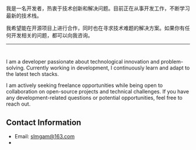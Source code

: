 # 

我是一名开发者，热衷于技术创新和解决问题。目前正在从事开发工作，不断学习最新的技术栈。

我希望能在开源项目上进行合作，同时也在寻求技术难题的解决方案。如果你有任何开发相关的问题，都可以向我咨询。

---

# 

I am a developer passionate about technological innovation and problem-solving. Currently working in development, I continuously learn and adapt to the latest tech stacks.

I am actively seeking freelance opportunities while being open to collaboration on open-source projects and technical challenges. If you have any development-related questions or potential opportunities, feel free to reach out.

## Contact Information

- Email: slmgam@163.com
- 